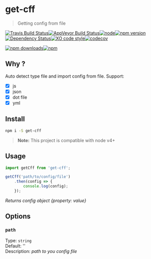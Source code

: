 # get-cff

> Getting config from file 

[![Travis Build Status](https://img.shields.io/travis/Scrum/get-cff.svg?style=flat-square&label=unix)](https://travis-ci.org/Scrum/get-cff)[![AppVeyor Build Status](https://img.shields.io/appveyor/ci/Scrum/get-cff.svg?style=flat-square&label=windows)](https://ci.appveyor.com/project/Scrum/get-cff)[![node](https://img.shields.io/node/v/get-cff.svg?maxAge=2592000&style=flat-square)]()[![npm version](https://img.shields.io/npm/v/get-cff.svg?style=flat-square)](https://www.npmjs.com/package/get-cff)[![Dependency Status](https://david-dm.org/scrum/get-cff.svg?style=flat-square)](https://david-dm.org/scrum/get-cff)[![XO code style](https://img.shields.io/badge/code_style-XO-5ed9c7.svg?style=flat-square)](https://github.com/sindresorhus/xo)[![codecov](https://img.shields.io/codecov/c/github/Scrum/get-cff/master.svg?style=flat-square)](https://codecov.io/gh/Scrum/get-cff)

[![npm downloads](https://img.shields.io/npm/dm/get-cff.svg?style=flat-square)](https://www.npmjs.com/package/get-cff)[![npm](https://img.shields.io/npm/dt/get-cff.svg?style=flat-square)](https://www.npmjs.com/package/get-cff)

## Why ?
Auto detect type file and import config from file. Support:
- [x] js
- [x] json
- [x] dot file
- [x] yml

## Install

```bash
npm i -S get-cff
```

> **Note:** This project is compatible with node v4+

## Usage

```js
import getCff from 'get-cff';

getCff('path/to/config/file')
    .then(config => {
        console.log(config);
    });

```
*Returns config object {property: value}*

## Options

### `path`
Type: `string`  
Default: ''  
Description: *path to you config file*  
